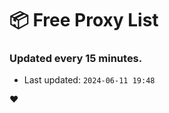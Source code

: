 # :package: Free Proxy List
### Updated every 15 minutes.

- Last updated: `2024-06-11 19:48`

:heart:
